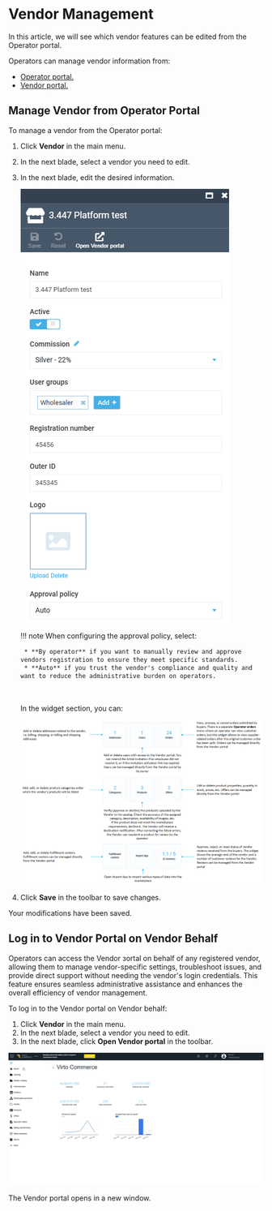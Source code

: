 # Vendor Management

In this article, we will see which vendor features can be edited from the Operator portal. 

Operators can manage vendor information from:

* [Operator portal.](vendor-management.md#manage-vendor-from-operator-portal)
* [Vendor portal.](vendor-management.md#log-in-to-vendor-portal-on-vendor-behalf)


## Manage Vendor from Operator Portal

To manage a vendor from the Operator portal:

1. Click **Vendor** in the main menu.
1. In the next blade, select a vendor you need to edit.
1. In the next blade, edit the desired information.

    ![Vendor info](media/vendor-fields.png)
    
    !!! note
        When configuring the approval policy, select:
        
        * **By operator** if you want to manually review and approve vendors registration to ensure they meet specific standards. 
        * **Auto** if you trust the vendor's compliance and quality and want to reduce the administrative burden on operators.
    
    
    <br><br>
    In the widget section, you can:

    ![Widgets](media/vendor-widgets.png)

1. Click **Save** in the toolbar to save changes.

Your modifications have been saved.

## Log in to Vendor Portal on Vendor Behalf

Operators can access the Vendor зortal on behalf of any registered vendor, allowing them to manage vendor-specific settings, troubleshoot issues, and provide direct support without needing the vendor's login credentials. This feature ensures seamless administrative assistance and enhances the overall efficiency of vendor management.

To log in to the Vendor portal on Vendor behalf:

1. Click **Vendor** in the main menu.
1. In the next blade, select a vendor you need to edit.
1. In the next blade, click **Open Vendor portal** in the toolbar.

![Login on behalf](media/login-on-behalf.gif)

The Vendor portal opens in a new window. 
